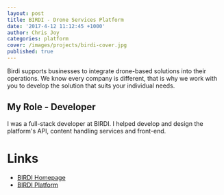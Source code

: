 ```yaml
---
layout: post
title: BIRDI - Drone Services Platform
date: '2017-4-12 11:12:45 +1000'
author: Chris Joy
categories: platform
cover: /images/projects/birdi-cover.jpg
published: true
---
```

Birdi supports businesses to integrate drone-based solutions into their operations. We know every company is different, that is why we work with you to develop the solution that suits your individual needs.

## My Role - Developer
I was a full-stack developer at BIRDI. I helped develop and design the platform's API, content handling services and front-end.

# Links
- [BIRDI Homepage](https://birdi.com.au)
- [BIRDI Platform](https://app.birdi.com.au)
